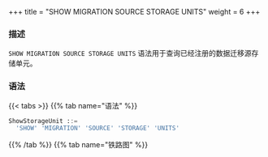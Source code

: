 +++
title = "SHOW MIGRATION SOURCE STORAGE UNITS"
weight = 6
+++

### 描述

`SHOW MIGRATION SOURCE STORAGE UNITS` 语法用于查询已经注册的数据迁移源存储单元。

### 语法

{{< tabs >}}
{{% tab name="语法" %}}
```sql
ShowStorageUnit ::=
  'SHOW' 'MIGRATION' 'SOURCE' 'STORAGE' 'UNITS'
```
{{% /tab %}}
{{% tab name="铁路图" %}}
<iframe frameborder="0" name="diagram" id="diagram" width="100%" height="100%"></iframe>
{{% /tab %}}
{{< /tabs >}}

### 返回值说明

| 列        | 说明        |
| --------- | ---------- |
| name      | 存储单元名称 |
| type      | 存储单元类型 |
| host      | 存储单元地址 |
| port      | 存储单元端口 |
| db        | 数据库名称   |
| attribute | 存储单元参数 |

### 示例

- 查询指定逻辑库中未被使用的存储单元

```sql
SHOW MIGRATION SOURCE STORAGE UNITS;
```

```sql
mysql> SHOW MIGRATION SOURCE STORAGE UNITS;
+------+-------+-----------+------+----------------+---------------------------------+---------------------------+---------------------------+---------------+---------------+-----------+------------------+
| name | type  | host      | port | db             | connection_timeout_milliseconds | idle_timeout_milliseconds | max_lifetime_milliseconds | max_pool_size | min_pool_size | read_only | other_attributes |
+------+-------+-----------+------+----------------+---------------------------------+---------------------------+---------------------------+---------------+---------------+-----------+------------------+
| ds_1 | MySQL | 127.0.0.1 | 3306 | migration_ds_0 |                                 |                           |                           |               |               |           |                  |
+------+-------+-----------+------+----------------+---------------------------------+---------------------------+---------------------------+---------------+---------------+-----------+------------------+
1 row in set (0.01 sec)
```

### 保留字

`SHOW`、`MIGRATION`、`SOURCE`、`STORAGE`、`UNITS`

### 相关链接

- [保留字](/cn/reference/distsql/syntax/reserved-word/)